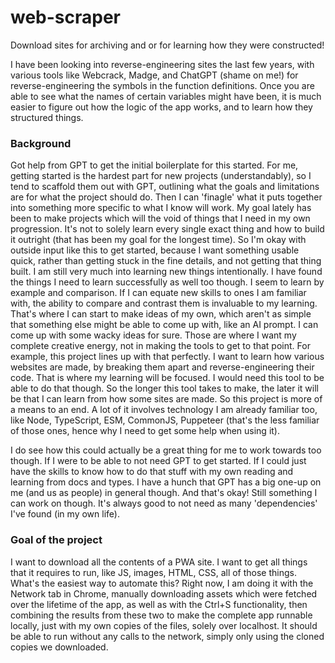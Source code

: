 # web-scraper

Download sites for archiving and or for learning how they were constructed!

I have been looking into reverse-engineering sites the last few years, with various tools like Webcrack, Madge, and ChatGPT (shame on me!) for reverse-engineering the symbols in the function definitions. Once you are able to see what the names of certain variables might have been, it is much easier to figure out how the logic of the app works, and to learn how they structured things.

### Background

Got help from GPT to get the initial boilerplate for this started. For me, getting started is the hardest part for new projects (understandably), so I tend to scaffold them out with GPT, outlining what the goals and limitations are for what the project should do. Then I can 'finagle' what it puts together into something more specific to what I know will work. My goal lately has been to make projects which will the void of things that I need in my own progression. It's not to solely learn every single exact thing and how to build it outright (that has been my goal for the longest time). So I'm okay with outside input like this to get started, because I want something usable quick, rather than getting stuck in the fine details, and not getting that thing built. I am still very much into learning new things intentionally. I have found the things I need to learn successfully as well too though. I seem to learn by example and comparison. If I can equate new skills to ones I am familiar with, the ability to compare and contrast them is invaluable to my learning. That's where I can start to make ideas of my own, which aren't as simple that something else might be able to come up with, like an AI prompt. I can come up with some wacky ideas for sure. Those are where I want my complete creative energy, not in making the tools to get to that point. For example, this project lines up with that perfectly. I want to learn how various websites are made, by breaking them apart and reverse-engineering their code. That is where my learning will be focused. I would need this tool to be able to do that though. So the longer this tool takes to make, the later it will be that I can learn from how some sites are made. So this project is more of a means to an end. A lot of it involves technology I am already familiar too, like Node, TypeScript, ESM, CommonJS, Puppeteer (that's the less familiar of those ones, hence why I need to get some help when using it).

I do see how this could actually be a great thing for me to work towards too though. If I were to be able to not need GPT to get started. If I could just have the skills to know how to do that stuff with my own reading and learning from docs and types. I have a hunch that GPT has a big one-up on me (and us as people) in general though. And that's okay! Still something I can work on though. It's always good to not need as many 'dependencies' I've found (in my own life).

### Goal of the project

I want to download all the contents of a PWA site. I want to get all things that it requires to run, like JS, images, HTML, CSS, all of those things. What's the easiest way to automate this? Right now, I am doing it with the Network tab in Chrome, manually downloading assets which were fetched over the lifetime of the app, as well as with the Ctrl+S functionality, then combining the results from these two to make the complete app runnable locally, just with my own copies of the files, solely over localhost. It should be able to run without any calls to the network, simply only using the cloned copies we downloaded.
